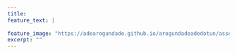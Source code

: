 ```yaml
---
title:
feature_text: |
  
feature_image: "https://adearogundade.github.io/arogundadeadedotun/assets/Images/Research_Cover_1.jpg"
excerpt: ""
---
```



# 
